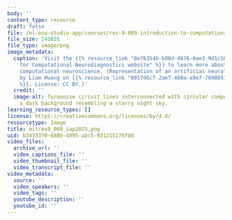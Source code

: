 ```yaml
---
body: ''
content_type: resource
draft: false
file: /ol-ocw-studio-app/courses/res-9-009-introduction-to-computational-neuroscience-with-neuroblox-january-iap-2025/mitres9_009_iap2025.png
file_size: 241655
file_type: image/png
image_metadata:
  caption: 'Visit the {{% resource_link "8e763546-b08d-4876-8ae3-9d1c50506aa1" "Laboratory
    for Computational Neurodiagnostics website" %}} to learn more about research on
    computational neuroscience. (Representation of an artificial neural network image
    by Liam Huang on {{% resource_link "0017d6cf-2ae7-480a-a9e7-7690851e119e" "Flickr"
    %}}. License: CC BY.)'
  credit: ''
  image-alt: Turquoise circuit lines interconnected with circular components against
    a dark background resembling a starry night sky.
learning_resource_types: []
license: https://creativecommons.org/licenses/by/4.0/
resourcetype: Image
title: mitres9_009_iap2025.png
uid: b3433370-688b-4995-abc5-931215176f0d
video_files:
  archive_url: ''
  video_captions_file: ''
  video_thumbnail_file: ''
  video_transcript_file: ''
video_metadata:
  source: ''
  video_speakers: ''
  video_tags: ''
  youtube_description: ''
  youtube_id: ''
---
```

